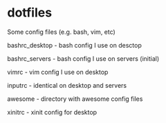 dotfiles
========

Some config files (e.g. bash, vim, etc)


bashrc_desktop - bash config I use on desctop


bashrc_servers - bash config I use on servers (initial)


vimrc - vim config I use on desktop


inputrc - identical on desktop and servers


awesome - directory with awesome config files


xinitrc - xinit config for desktop
